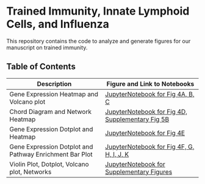# Trained Immunity, Innate Lymphoid Cells, and Influenza

This repository contains the code to analyze and generate figures for our manuscript on trained immunity. 

## Table of Contents

| Description               | Figure and Link to Notebooks                                                                                             |
|---------------------|---------------------------------------------------------------------------------------------------------|
| Gene Expression Heatmap and Volcano plot | [JupyterNotebook for Fig 4A, B, C](https://github.com/yyw-informatics/ILC_trained_immunity/blob/main/Figure__ABC_Shared_Pathway_Heatmap.ipynb) |
| Chord Diagram and Network Heatmap | [JupyterNotebook for Fig 4D, Supplementary Fig 5B](https://github.com/yyw-informatics/ILC_trained_immunity/blob/main/Figure__DE_Chord_Diagram_Heatmap.ipynb) |
| Gene Expression Dotplot and Heatmap | [JupyterNotebook for Fig 4E](https://github.com/yyw-informatics/ILC_trained_immunity/blob/main/Figure_4E_Dotplot_Heatmap.ipynb) |
| Gene Expression Dotplot and Pathway Enrichment Bar Plot | [JupyterNotebook for Fig 4F, G, H, I, J, K](https://github.com/yyw-informatics/ILC_trained_immunity/blob/main/Figure__FGHIJK_Dotplot_Barplot.ipynb) |
| Violin Plot, Dotplot, Volcano plot, Networks | [JupyterNotebook for Supplementary Figures](https://github.com/yyw-informatics/ILC_trained_immunity/blob/main/Figure__Supplementary.ipynb) |
